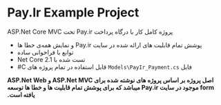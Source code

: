 # Pay.Ir Example Project
‫پروژه کامل کار با درگاه پرداخت Pay.ir تحت ASP.Net Core MVC
- ‫پوشش تمام قابلیت های ارائه شده در سایت Pay.ir و نمایش همه‌ی خطا ها
- ‫توابع با فراخوانی ساده
- ‫تست شده با Net Core 2.1
- ‫فایل `Models\PayIr_Payment.cs` قابل استفاده در تمام پروژه های C#

**‫اصل پروژه بر اساس پروژه های نوشته شده برای ASP.Net MVC و ASP.Net Web form موجود در سایت Pay.ir میباشد که برای پوشش تمام قابلیت ها و خطا ها توسعه یافته است.**
